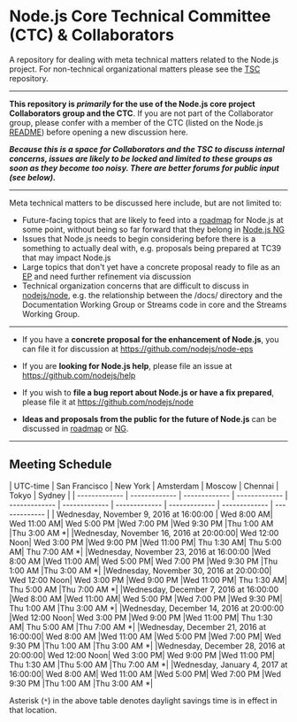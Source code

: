 # Node.js Core Technical Committee (CTC) & Collaborators

A repository for dealing with meta technical matters related to the Node.js project. For non-technical organizational matters please see the [TSC](https://github.com/nodejs/CTC) repository.

------------------------------

**This repository is _primarily_ for the use of the Node.js core project Collaborators group and the CTC**. If you are not part of the Collaborator group, please confer with a member of the CTC (listed on the Node.js [README](https://github.com/nodejs/node#ctc-core-technical-committee)) before opening a new discussion here.

***Because this is a space for Collaborators and the TSC to discuss internal concerns, issues are likely to be locked and limited to these groups as soon as they become too noisy. There are better forums for public input (see below).***

------------------------------

Meta technical matters to be discussed here include, but are not limited to:

* Future-facing topics that are likely to feed into a [roadmap](https://github.com/nodejs/roadmap/) for Node.js at some point, without being so far forward that they belong in [Node.js NG](https://github.com/nodejs/ng)
* Issues that Node.js needs to begin considering before there is a something to actually deal with, e.g. proposals being prepared at TC39 that may impact Node.js
* Large topics that don't yet have a concrete proposal ready to file as an [EP](https://github.com/nodejs/node-eps) and need further refinement via discussion
* Technical organization concerns that are difficult to discuss in [nodejs/node](https://github.com/nodejs/node), e.g. the relationship between the /docs/ directory and the Documentation Working Group or Streams code in core and the Streams Working Group.

------------------------------

* If you have a **concrete proposal for the enhancement of Node.js**, you can file it for discussion at https://github.com/nodejs/node-eps

* If you are **looking for Node.js help**, please file an issue at https://github.com/nodejs/help

* If you wish to **file a bug report about Node.js or have a fix prepared**, please file it at https://github.com/nodejs/node

* **Ideas and proposals from the public for the future of Node.js** can be discussed in [roadmap](https://github.com/nodejs/roadmap/) or [NG](https://github.com/nodejs/ng).

------------------------------

## Meeting Schedule

|  UTC-time | San Francisco  | New York | Amsterdam | Moscow | Chennai | Tokyo | Sydney |
| ------------- | ------------- | ------------- | ------------- | ------------- | ------------- | ------------- | ------------- | ------------- | ------------- |
| Wednesday, November 9, 2016 at 16:00:00 |	Wed 8:00 AM|	Wed 11:00 AM|	Wed 5:00 PM	|Wed 7:00 PM	|Wed 9:30 PM	|Thu 1:00 AM	|Thu 3:00 AM *|
|Wednesday, November 16, 2016 at 20:00:00|	Wed 12:00 Noon|	Wed 3:00 PM	|Wed 9:00 PM	|Wed 11:00 PM|	Thu 1:30 AM|	Thu 5:00 AM|	Thu 7:00 AM *|
|Wednesday, November 23, 2016 at 16:00:00	|Wed 8:00 AM	|Wed 11:00 AM|	Wed 5:00 PM|	Wed 7:00 PM	|Wed 9:30 PM	|Thu 1:00 AM	|Thu 3:00 AM *|
|Wednesday, November 30, 2016 at 20:00:00|	Wed 12:00 Noon|	Wed 3:00 PM	|Wed 9:00 PM	|Wed 11:00 PM|	Thu 1:30 AM|	Thu 5:00 AM	|Thu 7:00 AM *|
|Wednesday, December 7, 2016 at 16:00:00	|Wed 8:00 AM	|Wed 11:00 AM|	Wed 5:00 PM	|Wed 7:00 PM	|Wed 9:30 PM|	Thu 1:00 AM	|Thu 3:00 AM *|
|Wednesday, December 14, 2016 at 20:00:00	|Wed 12:00 Noon|	Wed 3:00 PM	|Wed 9:00 PM	|Wed 11:00 PM|	Thu 1:30 AM|	Thu 5:00 AM	|Thu 7:00 AM *|
|Wednesday, December 21, 2016 at 16:00:00|	Wed 8:00 AM	|Wed 11:00 AM	|Wed 5:00 PM	|Wed 7:00 PM|	Wed 9:30 PM	|Thu 1:00 AM	|Thu 3:00 AM *|
|Wednesday, December 28, 2016 at 20:00:00|	Wed 12:00 Noon|	Wed 3:00 PM|	Wed 9:00 PM	|Wed 11:00 PM|	Thu 1:30 AM	|Thu 5:00 AM	|Thu 7:00 AM *|
|Wednesday, January 4, 2017 at 16:00:00|	Wed 8:00 AM|	Wed 11:00 AM	|Wed 5:00 PM|	Wed 7:00 PM	|Wed 9:30 PM	|Thu 1:00 AM	|Thu 3:00 AM *|

Asterisk (`*`) in the above table denotes daylight savings time is in effect in that location.
